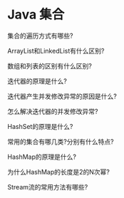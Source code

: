 # Java 集合

集合的遍历方式有哪些?

ArrayList和LinkedList有什么区别?

数组和列表的区别有什么区别?

迭代器的原理是什么?

迭代器产生并发修改异常的原因是什么?

怎么解决迭代器的并发修改异常?

HashSet的原理是什么?

常用的集合有哪几类?分别有什么特点?

HashMap的原理是什么?

为什么HashMap的长度是2的N次幂?

Stream流的常用方法有哪些?